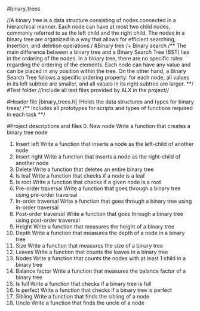 #binary_trees

//A binary tree is a data structure consisting of nodes connected in a hierarchical manner. Each node can have at most two child nodes, commonly referred to as the left child and the right child. The nodes in a binary tree are organized in a way that allows for efficient searching, insertion, and deletion operations./
#Binary tree /÷ Binary search
/** The main difference between a binary tree and a Binary Search Tree (BST) lies in the ordering of the nodes. In a binary tree, there are no specific rules regarding the ordering of the elements. Each node can have any value and can be placed in any position within the tree. On the other hand, a Binary Search Tree follows a specific ordering property: for each node, all values in its left subtree are smaller, and all values in its right subtree are larger. **/
#Test folder
//Include all test files provided by ALX in the project//

#Header file [binary_trees.h]
/Holds the data structures and types for binary trees/
/** Includes all prototypes for scripts and types of functions required in each task **/

#Project descriptions and files
0. New node
Write a function that creates a binary tree node
1. Insert left
Write a function that inserts a node as the left-child of another node
2. Insert right
Write a function that inserts a node as the right-child of another node
3. Delete
Write a function that deletes an entire binary tree
4. Is leaf
Write a function that checks if a node is a leaf
5. Is root
Write a function that checks if a given node is a root
6. Pre-order traversal
Write a function that goes through a binary tree using pre-order traversal
7. In-order traversal
Write a function that goes through a binary tree using in-order traversal
8. Post-order traversal
Write a function that goes through a binary tree using post-order traversal
9. Height
Write a function that measures the height of a binary tree
10. Depth
Write a function that measures the depth of a node in a binary tree
11. Size
Write a function that measures the size of a binary tree
12. Leaves
Write a function that counts the leaves in a binary tree
13. Nodes
Write a function that counts the nodes with at least 1 child in a binary tree
14. Balance factor
Write a function that measures the balance factor of a binary tree
15. Is full
Write a function that checks if a binary tree is full
16. Is perfect
Write a function that checks if a binary tree is perfect
17. Sibling
Write a function that finds the sibling of a node
18. Uncle
Write a function that finds the uncle of a node

